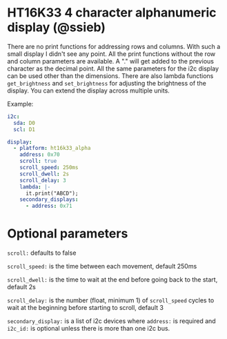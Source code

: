 # HT16K33 4 character alphanumeric display (@ssieb)

There are no print functions for addressing rows and columns.  With such a small display I didn't see any point.
All the print functions without the row and column parameters are available.
A "." will get added to the previous character as the decimal point.
All the same parameters for the i2c display can be used other than the dimensions.
There are also lambda functions `get_brightness` and `set_brightness` for adjusting the brightness of the display.
You can extend the display across multiple units.

Example:
```yaml
i2c:    
  sda: D0
  scl: D1

display:
  - platform: ht16k33_alpha
    address: 0x70
    scroll: true
    scroll_speed: 250ms
    scroll_dwell: 2s
    scroll_delay: 3
    lambda: |-
      it.print("ABCD");
    secondary_displays:
      - address: 0x71
```

# Optional parameters

`scroll:` defaults to false

`scroll_speed:` is the time between each movement, default 250ms

`scroll_dwell:` is the time to wait at the end before going back to the start, default 2s

`scroll_delay:` is the number (float, minimum 1) of `scroll_speed` cycles to wait at the beginning before starting to scroll, default 3

`secondary_display:` is a list of i2c devices where `address:` is required and `i2c_id:` is optional unless there is more than one i2c bus.

